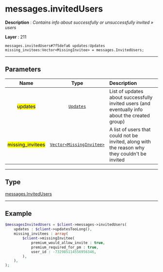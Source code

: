 # messages.invitedUsers

**Description** : *Contains info about successfully or unsuccessfully invited » users*

**Layer** : 211

```tl
messages.invitedUsers#7f5defa6 updates:Updates missing_invitees:Vector<MissingInvitee> = messages.InvitedUsers;
```

---

## Parameters

| Name | Type | Description |
| :---: | :---: | :--- |
| <mark>updates</mark> | [`Updates`](type/Updates) | List of updates about successfully invited users (and eventually info about the created group) |
| <mark>missing_invitees</mark> | [`Vector<MissingInvitee>`](type/MissingInvitee) | A list of users that could not be invited, along with the reason why they couldn't be invited |

---

## Type

[messages.InvitedUsers](type/messages.InvitedUsers)

---

## Example

```php
$messagesInvitedUsers = $client->messages->invitedUsers(
	updates : $client->updatesTooLong(),
	missing_invitees : array(
		$client->missingInvitee(
			premium_would_allow_invite : true,
			premium_required_for_pm : true,
			user_id : -732985114556956346,
		),
	),
);
```